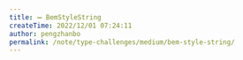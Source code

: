 ```yaml
---
title: ➖ BemStyleString
createTime: 2022/12/01 07:24:11
author: pengzhanbo
permalink: /note/type-challenges/medium/bem-style-string/
---
```

